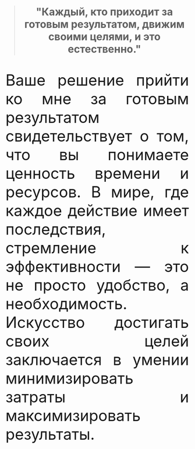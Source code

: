 ># <p align="center"> **"Каждый, кто приходит за готовым результатом, движим своими целями, и это естественно."** </p>
 <p align="justify" style="font-size:3em;">Ваше решение прийти ко мне за готовым результатом свидетельствует о том, что вы понимаете ценность времени и ресурсов. В мире, где каждое действие имеет последствия, стремление к эффективности — это не просто удобство, а необходимость. Искусство достигать своих целей заключается в умении минимизировать затраты и максимизировать результаты.</p>
